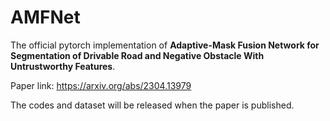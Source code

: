 # AMFNet

The official pytorch implementation of **Adaptive-Mask Fusion Network for Segmentation of Drivable Road and Negative Obstacle With Untrustworthy Features**.

Paper link: https://arxiv.org/abs/2304.13979

The codes and dataset will be released when the paper is published.
